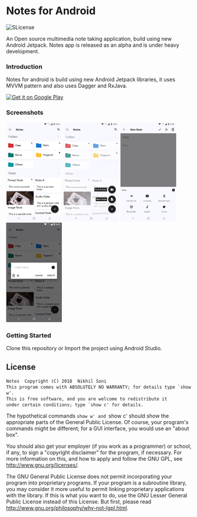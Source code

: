 # Notes for Android

![SLicense](https://img.shields.io/badge/License-GPLv3-green.svg)

An Open source multimedia note taking application, build using new Android Jetpack.
Notes app is released as an alpha and is under heavy development.

### Introduction

Notes for android is build using new Android Jetpack libraries, it uses MVVM pattern and also uses Dagger and RxJava.

<a href="https://play.google.com/store/apps/details?id=com.nrs.nsnik.notes" target="_blank">
<img src="https://play.google.com/intl/en_us/badges/images/generic/en-play-badge.png" alt="Get it on Google Play" height="90"/></a>


### Screenshots

<img src="Screenshots/home_screen.png" width="30%" />
<img src="Screenshots/new_item.png" width="30%" />
<img src="Screenshots/new_note.png" width="30%" />
<img src="Screenshots/new_folder.png" width="30%" />

### Getting Started

Clone this repository or Import the project using Android Studio.

## License

    Notes  Copyright (C) 2018  Nikhil Soni
    This program comes with ABSOLUTELY NO WARRANTY; for details type `show w'.
    This is free software, and you are welcome to redistribute it
    under certain conditions; type `show c' for details.

The hypothetical commands `show w' and `show c' should show the appropriate
parts of the General Public License.  Of course, your program's commands
might be different; for a GUI interface, you would use an "about box".

  You should also get your employer (if you work as a programmer) or school,
if any, to sign a "copyright disclaimer" for the program, if necessary.
For more information on this, and how to apply and follow the GNU GPL, see
<http://www.gnu.org/licenses/>.

  The GNU General Public License does not permit incorporating your program
into proprietary programs.  If your program is a subroutine library, you
may consider it more useful to permit linking proprietary applications with
the library.  If this is what you want to do, use the GNU Lesser General
Public License instead of this License.  But first, please read
<http://www.gnu.org/philosophy/why-not-lgpl.html>.
